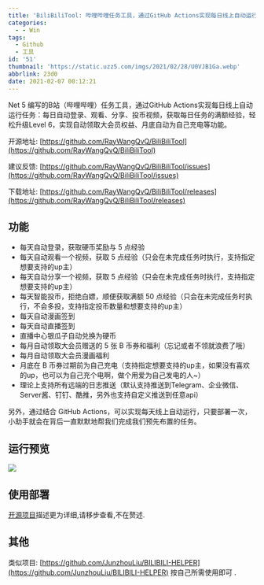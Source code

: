 ```yaml
---
title: 'BiliBiliTool: 哔哩哔哩任务工具，通过GitHub Actions实现每日线上自动运行任务'
categories:
  - - Win
tags:
  - Github
  - 工具
id: '51'
thumbnail: 'https://static.uzz5.com/imgs/2021/02/28/U0VJB1Ga.webp'
abbrlink: 23d0
date: 2021-02-07 00:12:21
---
```



Net 5 编写的B站（哔哩哔哩）任务工具，通过GitHub Actions实现每日线上自动运行任务：每日自动登录、观看、分享、投币视频，获取每日任务的满额经验，轻松升级Level 6，实现自动领取大会员权益、月底自动为自己充电等功能。 

开源地址: [https://github.com/RayWangQvQ/BiliBiliTool](https://github.com/RayWangQvQ/BiliBiliTool) 

建议反馈: [https://github.com/RayWangQvQ/BiliBiliTool/issues](https://github.com/RayWangQvQ/BiliBiliTool/issues) 

下载地址: [https://github.com/RayWangQvQ/BiliBiliTool/releases](https://github.com/RayWangQvQ/BiliBiliTool/releases)

## 功能

*   每天自动登录，获取硬币奖励与 5 点经验
*   每天自动观看一个视频，获取 5 点经验（只会在未完成任务时执行，支持指定想要支持的up主）
*   每天自动分享一个视频，获取 5 点经验（只会在未完成任务时执行，支持指定想要支持的up主）
*   每天智能投币，拒绝白嫖，顺便获取满额 50 点经验（只会在未完成任务时执行，不会多投，支持指定投币数量和想要支持的up主）
*   每天自动漫画签到
*   每天自动直播签到
*   直播中心银瓜子自动兑换为硬币
*   每月自动领取大会员赠送的 5 张 B 币券和福利（忘记或者不领就浪费了哦）
*   每月自动领取大会员漫画福利
*   月底在 B 币券过期前为自己充电（支持指定想要支持的up主，如果没有喜欢的up，也可以为自己充个电啊，做个用爱为自己发电的人~）
*   理论上支持所有远端的日志推送（默认支持推送到Telegram、企业微信、Server酱、钉钉、酷推，另外也支持自定义推送到任意api）

另外，通过结合 GitHub Actions，可以实现每天线上自动运行，只要部署一次，小助手就会在背后一直默默地帮我们完成我们预先布置的任务。

## 运行预览

![](https://static.uzz5.com/imgs/2021/02/28/oOuJXArA.webp)

## 使用部署

[开源项目](https://github.com/RayWangQvQ/BiliBiliTool)描述更为详细,请移步查看,不在赘述.

## 其他

类似项目: [https://github.com/JunzhouLiu/BILIBILI-HELPER](https://github.com/JunzhouLiu/BILIBILI-HELPER) 按自己所需使用即可 .